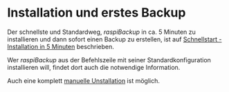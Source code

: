 # Installation und erstes Backup

Der schnellste und Standardweg, *raspiBackup* in ca. 5 Minuten zu installieren und
dann sofort einen Backup zu erstellen, ist auf [Schnellstart - Installation in 5 Minuten](installation-in-5-minutes.md) beschrieben.

[.status]: review-comment "doppelt gemoppelt?!"

Wer *raspiBackup* aus der Befehlszeile mit seiner Standardkonfiguration installieren will,
findet dort auch die notwendige Information.

Auch eine komplett [manuelle Unstallation](manual-installation-and-configuration.md) ist möglich.

[.status]: rst
[.source]: https://linux-tips-and-tricks.de/de/raspibackup#installation
